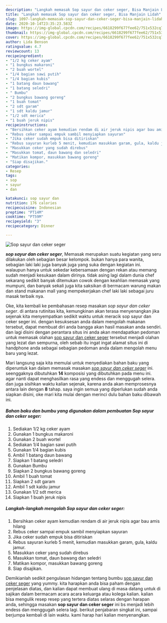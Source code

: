 ```yaml
---
description: "Langkah memasak Sop sayur dan ceker seger, Bisa Manjain Lidah"
title: "Langkah memasak Sop sayur dan ceker seger, Bisa Manjain Lidah"
slug: 1097-langkah-memasak-sop-sayur-dan-ceker-seger-bisa-manjain-lidah
date: 2020-10-14T23:35:23.583Z
image: https://img-global.cpcdn.com/recipes/6618299f677fee62/751x532cq70/sop-sayur-dan-ceker-seger-foto-resep-utama.jpg
thumbnail: https://img-global.cpcdn.com/recipes/6618299f677fee62/751x532cq70/sop-sayur-dan-ceker-seger-foto-resep-utama.jpg
cover: https://img-global.cpcdn.com/recipes/6618299f677fee62/751x532cq70/sop-sayur-dan-ceker-seger-foto-resep-utama.jpg
author: Lida Benson
ratingvalue: 4.7
reviewcount: 13
recipeingredient:
- "1/2 kg ceker ayam"
- "1 bungkus makaroni"
- "2 buah wortel"
- "1/4 bagian sawi putih"
- "1/4 bagian kubis"
- "1 batang daun bawang"
- "1 batang seledri"
- " Bumbu"
- "2 bungkus bawang goreng"
- "1 buah tomat"
- "2 sdt garam"
- "1 sdt kaldu jamur"
- "1/2 sdt merica"
- "1 buah jeruk nipis"
recipeinstructions:
- "Bersihkan ceker ayam kemudian rendam di air jeruk nipis agar bau amis hilang"
- "Rebus ceker sampai empuk sambil menyiapkan sayuran"
- "Jika ceker sudah empuk bisa ditiriskan"
- "Rebus sayuran kurleb 5 menit, kemudian masukkan garam, gula, kaldu jamur."
- "Masukkan ceker yang sudah direbus"
- "Masukkan tomat, daun bawang dan seledri"
- "Matikan kompor, masukkan bawang goreng"
- "Siap disajikan."
categories:
- Resep
tags:
- sop
- sayur
- dan

katakunci: sop sayur dan 
nutrition: 176 calories
recipecuisine: Indonesian
preptime: "PT14M"
cooktime: "PT59M"
recipeyield: "3"
recipecategory: Dinner

---
```



![Sop sayur dan ceker seger](https://img-global.cpcdn.com/recipes/6618299f677fee62/751x532cq70/sop-sayur-dan-ceker-seger-foto-resep-utama.jpg)

<b><i>sop sayur dan ceker seger</i></b>, Memasak merupakan suatu kegiatan yang seru dilakukan oleh sebagian besar kelompok. bukan hanya para wanita, sebagian laki laki juga banyak juga yang suka dengan kegiatan ini. walaupun hanya untuk sekedar kebersamaan dengan rekan atau memang sudah menjadi kesukaan dalam dirinya. tidak asing lagi dalam dunia chef sekarang sedikit banyak ditemukan cowok dengan keahlian memasak yang mumpuni, dan banyak sekali juga kita saksikan di bermacam warung makan dan stand makanan mall yang mempekerjakan chef laki laki sebagai juru masak terbaik nya.



Oke, kita kembali ke pembahasan resep masakan <i>sop sayur dan ceker seger</i>. di antara rutinitas kita, kemungkinan akan terasa menyenangkan jika sejenak kita menyempatkan sedikit waktu untuk meracik sop sayur dan ceker seger ini. dengan kesuksesan anda dalam mengolah makanan tersebut, dapat membuat diri anda bangga akan hasil masakan anda sendiri. dan lagi disini dengan perantara situs ini anda akan mendapatkan pedoman untuk memasak olahan <u>sop sayur dan ceker seger</u> tersebut menjadi olahan yang lezat dan sempurna, oleh sebab itu ingat ingat alamat situs ini di handphone anda sebagai sebagian pedoman anda dalam mengolah menu baru yang lezat.


Mari langsung saja kita memulai untuk menyediakan bahan baku yang diperuntuk kan dalam memasak masakan <u><i>sop sayur dan ceker seger</i></u> ini. seenggaknya dibutuhkan <b>14</b> komposisi yang dibutuhkan pada menu ini. agar nanti dapat menghasilkan rasa yang endess dan menggugah selera. dan juga sisihkan waktu kalian sejenak, karena anda akan memprosesnya antara lain dengan <b>8</b> tahap. saya ingin semua yang diperlukan sudah anda siapkan disini, oke mari kita mulai dengan merinci dulu bahan baku dibawah ini.

<!--inarticleads1-->

##### Bahan baku dan bumbu yang digunakan dalam pembuatan Sop sayur dan ceker seger:

1. Sediakan 1/2 kg ceker ayam
1. Gunakan 1 bungkus makaroni
1. Gunakan 2 buah wortel
1. Sediakan 1/4 bagian sawi putih
1. Gunakan 1/4 bagian kubis
1. Ambil 1 batang daun bawang
1. Siapkan 1 batang seledri
1. Gunakan  Bumbu
1. Siapkan 2 bungkus bawang goreng
1. Ambil 1 buah tomat
1. Siapkan 2 sdt garam
1. Ambil 1 sdt kaldu jamur
1. Gunakan 1/2 sdt merica
1. Siapkan 1 buah jeruk nipis




<!--inarticleads2-->

##### Langkah-langkah mengolah Sop sayur dan ceker seger:

1. Bersihkan ceker ayam kemudian rendam di air jeruk nipis agar bau amis hilang
1. Rebus ceker sampai empuk sambil menyiapkan sayuran
1. Jika ceker sudah empuk bisa ditiriskan
1. Rebus sayuran kurleb 5 menit, kemudian masukkan garam, gula, kaldu jamur.
1. Masukkan ceker yang sudah direbus
1. Masukkan tomat, daun bawang dan seledri
1. Matikan kompor, masukkan bawang goreng
1. Siap disajikan.




Demikianlah sedikit pengulasan hidangan tentang bumbu <u>sop sayur dan ceker seger</u> yang yummy. kita harapkan anda bisa paham dengan penjelasan diatas, dan kalian dapat membuat ulang di masa datang untuk di sajikan dalam bermacam acara acara keluarga atau kolega kalian. kalian bisa mengulik resep resep yang tertera diatas selaras dengan harapan anda, sehingga masakan <b>sop sayur dan ceker seger</b> ini bs menjadi lebih endess dan menggugah selera lagi. berikut penjabaran singkat ini, sampai berjumpa kembali di lain waktu. kami harap hari kalian menyenangkan.
